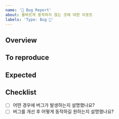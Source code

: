 ```yaml
---
name: '🐛 Bug Report'
about: 올바르게 동작하지 않는 것에 대한 리포트
labels: 'Type: Bug 🐛'
---
```


## Overview

<!-- 버그에 대해 설명해주세요. -->

## To reproduce

<!-- 어떻게 하면 버그가 발생하는지 설명해주세요. -->

## Expected

<!-- 개선 후 어떻게 동작 할지 설명해주세요. -->

## Checklist

- [ ] 어떤 경우에 버그가 발생하는지 설명했나요?
- [ ] 버그를 개선 후 어떻게 동작하길 원하는지 설명했나요?
